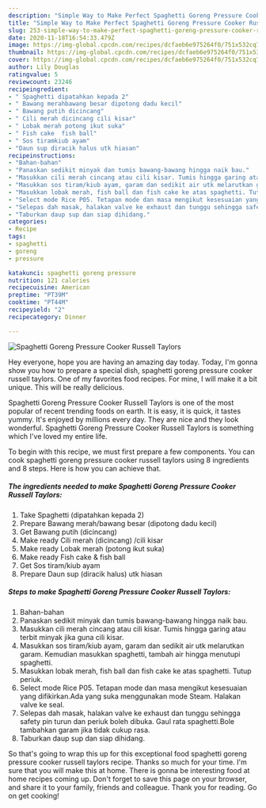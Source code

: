 ```yaml
---
description: "Simple Way to Make Perfect Spaghetti Goreng Pressure Cooker Russell Taylors"
title: "Simple Way to Make Perfect Spaghetti Goreng Pressure Cooker Russell Taylors"
slug: 253-simple-way-to-make-perfect-spaghetti-goreng-pressure-cooker-russell-taylors
date: 2020-11-18T16:54:33.479Z
image: https://img-global.cpcdn.com/recipes/dcfaeb6e975264f0/751x532cq70/spaghetti-goreng-pressure-cooker-russell-taylors-resipi-foto-utama.jpg
thumbnail: https://img-global.cpcdn.com/recipes/dcfaeb6e975264f0/751x532cq70/spaghetti-goreng-pressure-cooker-russell-taylors-resipi-foto-utama.jpg
cover: https://img-global.cpcdn.com/recipes/dcfaeb6e975264f0/751x532cq70/spaghetti-goreng-pressure-cooker-russell-taylors-resipi-foto-utama.jpg
author: Lily Douglas
ratingvalue: 5
reviewcount: 23246
recipeingredient:
- " Spaghetti dipatahkan kepada 2"
- " Bawang merahbawang besar dipotong dadu kecil"
- " Bawang putih dicincang"
- " Cili merah dicincang cili kisar"
- " Lobak merah potong ikut suka"
- " Fish cake  fish ball"
- " Sos tiramkiub ayam"
- "Daun sup diracik halus utk hiasan"
recipeinstructions:
- "Bahan-bahan"
- "Panaskan sedikit minyak dan tumis bawang-bawang hingga naik bau."
- "Masukkan cili merah cincang atau cili kisar. Tumis hingga garing atau terbit minyak jika guna cili kisar."
- "Masukkan sos tiram/kiub ayam, garam dan sedikit air utk melarutkan garam. Kemudian masukkan spaghetti, tambah air hingga menutupi spaghetti."
- "Masukkan lobak merah, fish ball dan fish cake ke atas spaghetti. Tutup periuk."
- "Select mode Rice P05. Tetapan mode dan masa mengikut kesesuaian yang difikirkan.Ada yang suka menggunakan mode Steam. Halakan valve ke seal."
- "Selepas dah masak, halakan valve ke exhaust dan tunggu sehingga safety pin turun dan periuk boleh dibuka. Gaul rata spaghetti.Bole tambahkan garam jika tidak cukup rasa."
- "Taburkan daup sup dan siap dihidang."
categories:
- Recipe
tags:
- spaghetti
- goreng
- pressure

katakunci: spaghetti goreng pressure 
nutrition: 121 calories
recipecuisine: American
preptime: "PT39M"
cooktime: "PT44M"
recipeyield: "2"
recipecategory: Dinner

---
```



![Spaghetti Goreng Pressure Cooker Russell Taylors](https://img-global.cpcdn.com/recipes/dcfaeb6e975264f0/751x532cq70/spaghetti-goreng-pressure-cooker-russell-taylors-resipi-foto-utama.jpg)

Hey everyone, hope you are having an amazing day today. Today, I'm gonna show you how to prepare a special dish, spaghetti goreng pressure cooker russell taylors. One of my favorites food recipes. For mine, I will make it a bit unique. This will be really delicious.

Spaghetti Goreng Pressure Cooker Russell Taylors is one of the most popular of recent trending foods on earth. It is easy, it is quick, it tastes yummy. It's enjoyed by millions every day. They are nice and they look wonderful. Spaghetti Goreng Pressure Cooker Russell Taylors is something which I've loved my entire life.




To begin with this recipe, we must first prepare a few components. You can cook spaghetti goreng pressure cooker russell taylors using 8 ingredients and 8 steps. Here is how you can achieve that.

<!--inarticleads1-->

##### The ingredients needed to make Spaghetti Goreng Pressure Cooker Russell Taylors:

1. Take  Spaghetti (dipatahkan kepada 2)
1. Prepare  Bawang merah/bawang besar (dipotong dadu kecil)
1. Get  Bawang putih (dicincang)
1. Make ready  Cili merah (dicincang) /cili kisar
1. Make ready  Lobak merah (potong ikut suka)
1. Make ready  Fish cake &amp; fish ball
1. Get  Sos tiram/kiub ayam
1. Prepare Daun sup (diracik halus) utk hiasan




<!--inarticleads2-->

##### Steps to make Spaghetti Goreng Pressure Cooker Russell Taylors:

1. Bahan-bahan
1. Panaskan sedikit minyak dan tumis bawang-bawang hingga naik bau.
1. Masukkan cili merah cincang atau cili kisar. Tumis hingga garing atau terbit minyak jika guna cili kisar.
1. Masukkan sos tiram/kiub ayam, garam dan sedikit air utk melarutkan garam. Kemudian masukkan spaghetti, tambah air hingga menutupi spaghetti.
1. Masukkan lobak merah, fish ball dan fish cake ke atas spaghetti. Tutup periuk.
1. Select mode Rice P05. Tetapan mode dan masa mengikut kesesuaian yang difikirkan.Ada yang suka menggunakan mode Steam. Halakan valve ke seal.
1. Selepas dah masak, halakan valve ke exhaust dan tunggu sehingga safety pin turun dan periuk boleh dibuka. Gaul rata spaghetti.Bole tambahkan garam jika tidak cukup rasa.
1. Taburkan daup sup dan siap dihidang.




So that's going to wrap this up for this exceptional food spaghetti goreng pressure cooker russell taylors recipe. Thanks so much for your time. I'm sure that you will make this at home. There is gonna be interesting food at home recipes coming up. Don't forget to save this page on your browser, and share it to your family, friends and colleague. Thank you for reading. Go on get cooking!
